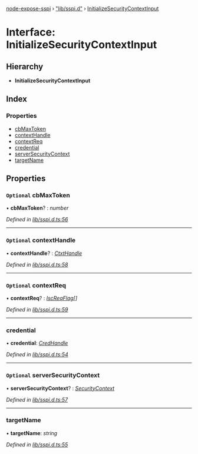[node-expose-sspi](../README.md) › ["lib/sspi.d"](../modules/_lib_sspi_d_.md) › [InitializeSecurityContextInput](_lib_sspi_d_.initializesecuritycontextinput.md)

# Interface: InitializeSecurityContextInput

## Hierarchy

* **InitializeSecurityContextInput**

## Index

### Properties

* [cbMaxToken](_lib_sspi_d_.initializesecuritycontextinput.md#optional-cbmaxtoken)
* [contextHandle](_lib_sspi_d_.initializesecuritycontextinput.md#optional-contexthandle)
* [contextReq](_lib_sspi_d_.initializesecuritycontextinput.md#optional-contextreq)
* [credential](_lib_sspi_d_.initializesecuritycontextinput.md#credential)
* [serverSecurityContext](_lib_sspi_d_.initializesecuritycontextinput.md#optional-serversecuritycontext)
* [targetName](_lib_sspi_d_.initializesecuritycontextinput.md#targetname)

## Properties

### `Optional` cbMaxToken

• **cbMaxToken**? : *number*

*Defined in [lib/sspi.d.ts:56](https://github.com/jlguenego/node-expose-sspi/blob/db77f1b/lib/sspi.d.ts#L56)*

___

### `Optional` contextHandle

• **contextHandle**? : *[CtxtHandle](_lib_sspi_d_.ctxthandle.md)*

*Defined in [lib/sspi.d.ts:58](https://github.com/jlguenego/node-expose-sspi/blob/db77f1b/lib/sspi.d.ts#L58)*

___

### `Optional` contextReq

• **contextReq**? : *[IscReqFlag](../modules/_lib_flags_iscreqflag_d_.md#iscreqflag)[]*

*Defined in [lib/sspi.d.ts:59](https://github.com/jlguenego/node-expose-sspi/blob/db77f1b/lib/sspi.d.ts#L59)*

___

###  credential

• **credential**: *[CredHandle](_lib_sspi_d_.credhandle.md)*

*Defined in [lib/sspi.d.ts:54](https://github.com/jlguenego/node-expose-sspi/blob/db77f1b/lib/sspi.d.ts#L54)*

___

### `Optional` serverSecurityContext

• **serverSecurityContext**? : *[SecurityContext](_lib_sspi_d_.securitycontext.md)*

*Defined in [lib/sspi.d.ts:57](https://github.com/jlguenego/node-expose-sspi/blob/db77f1b/lib/sspi.d.ts#L57)*

___

###  targetName

• **targetName**: *string*

*Defined in [lib/sspi.d.ts:55](https://github.com/jlguenego/node-expose-sspi/blob/db77f1b/lib/sspi.d.ts#L55)*

